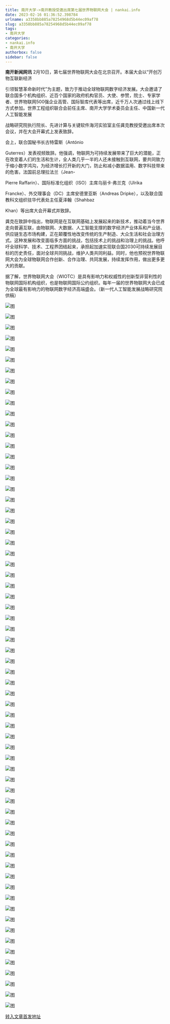 ```yaml
---
title: 南开大学->南开教授受邀出席第七届世界物联网大会 | nankai.info
date: 2023-02-16 01:36:52.398784
urlname: a3358bb885a78254968d5b44ec09af78
slug: a3358bb885a78254968d5b44ec09af78
tags: 
- 南开大学
categories:
- nankai.info
- 南开大学
authorbox: false
sidebar: false
---
```

**南开新闻网讯** 2月10日，第七届世界物联网大会在北京召开。本届大会以“开创万物互联新经济

引领智慧革命新时代”为主题，致力于推动全球物联网数字经济发展。大会邀请了联合国多个机构组织、近百个国家的政府机构官员、大使、参赞，院士、专家学者、世界物联网500强企业高管、国际智库代表等出席，近千万人次通过线上线下方式参加。世界工程组织联合会前任主席、南开大学学术委员会主任、中国新一代人工智能发展
<!--more-->
战略研究院执行院长、先进计算与关键软件海河实验室主任龚克教授受邀出席本次会议，并在大会开幕式上发表致辞。

会上，联合国秘书长古特雷斯（António

Guterres）发表视频致辞。他强调，物联网为可持续发展带来了巨大的潜能，正在改变着人们的生活和生计，全人类几乎一半的人还未接触到互联网，要共同致力于缩小数字鸿沟，为经济增长打开新的大门，防止和减小数据滥用、数字科技带来的危害。法国前总理拉法兰（Jean-

Pierre Raffarin）、国际标准化组织（ISO）主席乌丽卡·弗兰克（Ulrika

Francke）、外交理事会（DC）主席安德里亚斯（Andreas Dripke），以及联合国教科文组织驻华代表处主任夏泽翰（Shahbaz

Khan）等出席大会开幕式并致辞。

龚克在致辞中指出，物联网是在互联网基础上发展起来的新技术，推动着当今世界走向普遍互联，由物联网、大数据、人工智能支撑的数字经济产业体系和产业链、供应链生态市场构建，正在颠覆性地改变传统的生产制造、大众生活和社会治理方式。这种发展和改变面临多方面的挑战，包括技术上的挑战和治理上的挑战。他呼吁全球科学、技术、工程界团结起来，承担起加速实现联合国2030可持续发展目标的历史责任，面对全球共同挑战，维护人类共同利益。同时，他也预祝世界物联网大会为全球物联网合作创新、合作治理、共同发展，持续发挥作用，做出更多更大的贡献。

据了解，世界物联网大会（WIOTC）是具有影响力和权威性的创新型非营利性的物联网国际机构组织，也是物联网国际公约组织。每年一届的世界物联网大会已成为全球最有影响力的物联网数字经济高端盛会。（新一代人工智能发展战略研究院供稿）

![图](http://news.nankai.edu.cn/ywsd/system/2023/02/14/g)

![图](http://news.nankai.edu.cn/ywsd/system/2023/02/14/p)

![图](http://news.nankai.edu.cn/ywsd/system/2023/02/14/j)

![图](http://news.nankai.edu.cn/ywsd/system/2023/02/14/)

![图](http://news.nankai.edu.cn/ywsd/system/2023/02/14/9)

![图](http://news.nankai.edu.cn/ywsd/system/2023/02/14/2)

![图](http://news.nankai.edu.cn/ywsd/system/2023/02/14/4)

![图](http://news.nankai.edu.cn/ywsd/system/2023/02/14/2)

![图](http://news.nankai.edu.cn/ywsd/system/2023/02/14/d)

![图](http://news.nankai.edu.cn/ywsd/system/2023/02/14/3)

![图](http://news.nankai.edu.cn/ywsd/system/2023/02/14/a)

![图](http://news.nankai.edu.cn/ywsd/system/2023/02/14/6)

![图](http://news.nankai.edu.cn/ywsd/system/2023/02/14/_)

![图](http://news.nankai.edu.cn/ywsd/system/2023/02/14/1)

![图](http://news.nankai.edu.cn/ywsd/system/2023/02/14/3)

![图](http://news.nankai.edu.cn/ywsd/system/2023/02/14/7)

![图](http://news.nankai.edu.cn/ywsd/system/2023/02/14/9)

![图](http://news.nankai.edu.cn/ywsd/system/2023/02/14/4)

![图](http://news.nankai.edu.cn/ywsd/system/2023/02/14/0)

![图](http://news.nankai.edu.cn/ywsd/system/2023/02/14/0)

![图](http://news.nankai.edu.cn/ywsd/system/2023/02/14/0)

![图](http://news.nankai.edu.cn/ywsd/system/2023/02/14/3)

![图](http://news.nankai.edu.cn/ywsd/system/2023/02/14/0)

![图](http://news.nankai.edu.cn/ywsd/system/2023/02/14/0)

![图](http://news.nankai.edu.cn/)

![图](http://news.nankai.edu.cn/ywsd/system/2023/02/14/7)

![图](http://news.nankai.edu.cn/ywsd/system/2023/02/14/9)

![图](http://news.nankai.edu.cn/ywsd/system/2023/02/14/4)

![图](http://news.nankai.edu.cn/)

![图](http://news.nankai.edu.cn/ywsd/system/2023/02/14/0)

![图](http://news.nankai.edu.cn/ywsd/system/2023/02/14/0)

![图](http://news.nankai.edu.cn/ywsd/system/2023/02/14/0)

![图](http://news.nankai.edu.cn/)

![图](http://news.nankai.edu.cn/ywsd/system/2023/02/14/3)

![图](http://news.nankai.edu.cn/ywsd/system/2023/02/14/0)

![图](http://news.nankai.edu.cn/ywsd/system/2023/02/14/0)

![图](http://news.nankai.edu.cn/)

![图](http://news.nankai.edu.cn/ywsd/system/2023/02/14/c)

![图](http://news.nankai.edu.cn/ywsd/system/2023/02/14/i)

![图](http://news.nankai.edu.cn/ywsd/system/2023/02/14/p)

![图](http://news.nankai.edu.cn/)

![图](http://news.nankai.edu.cn/ywsd/system/2023/02/14/n)

![图](http://news.nankai.edu.cn/ywsd/system/2023/02/14/c)

![图](http://news.nankai.edu.cn/ywsd/system/2023/02/14/)

![图](http://news.nankai.edu.cn/ywsd/system/2023/02/14/u)

![图](http://news.nankai.edu.cn/ywsd/system/2023/02/14/d)

![图](http://news.nankai.edu.cn/ywsd/system/2023/02/14/e)

![图](http://news.nankai.edu.cn/ywsd/system/2023/02/14/)

![图](http://news.nankai.edu.cn/ywsd/system/2023/02/14/i)

![图](http://news.nankai.edu.cn/ywsd/system/2023/02/14/a)

![图](http://news.nankai.edu.cn/ywsd/system/2023/02/14/k)

![图](http://news.nankai.edu.cn/ywsd/system/2023/02/14/n)

![图](http://news.nankai.edu.cn/ywsd/system/2023/02/14/a)

![图](http://news.nankai.edu.cn/ywsd/system/2023/02/14/n)

![图](http://news.nankai.edu.cn/ywsd/system/2023/02/14/)

![图](http://news.nankai.edu.cn/ywsd/system/2023/02/14/s)

![图](http://news.nankai.edu.cn/ywsd/system/2023/02/14/w)

![图](http://news.nankai.edu.cn/ywsd/system/2023/02/14/e)

![图](http://news.nankai.edu.cn/ywsd/system/2023/02/14/n)

![图](http://news.nankai.edu.cn/)

![图](http://news.nankai.edu.cn/)

![图](http://news.nankai.edu.cn/ywsd/system/2023/02/14/:)

![图](http://news.nankai.edu.cn/ywsd/system/2023/02/14/p)

![图](http://news.nankai.edu.cn/ywsd/system/2023/02/14/t)

![图](http://news.nankai.edu.cn/ywsd/system/2023/02/14/t)

![图](http://news.nankai.edu.cn/ywsd/system/2023/02/14/h)

[转入文章首发地址](http://news.nankai.edu.cn/ywsd/system/2023/02/14/030054384.shtml)